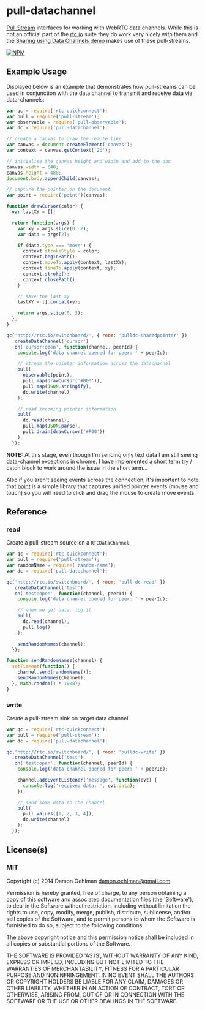 # pull-datachannel

[Pull Stream](https://github.com/dominictarr/pull-stream) interfaces for
working with WebRTC data channels.  While this is not an official part of
the [rtc.io](http://www.rtc.io/) suite they do work very nicely with them
and the
[Sharing using Data Channels demo](https://github.com/rtc-io/demo-sharing)
makes use of these pull-streams.


[![NPM](https://nodei.co/npm/pull-datachannel.png)](https://nodei.co/npm/pull-datachannel/)


## Example Usage

Displayed below is an example that demonstrates how pull-streams can
be used in conjunction with the data channel to transmit and receive
data via data-channels:

```js
var qc = require('rtc-quickconnect');
var pull = require('pull-stream');
var observable = require('pull-observable');
var dc = require('pull-datachannel');

// create a canvas to draw the remote line
var canvas = document.createElement('canvas');
var context = canvas.getContext('2d');

// initialise the canvas height and width and add to the doc
canvas.width = 640;
canvas.height = 480;
document.body.appendChild(canvas);

// capture the pointer on the document
var point = require('point')(canvas);

function drawCursor(color) {
  var lastXY = [];

  return function(args) {
    var xy = args.slice(0, 2);
    var data = args[2];

    if (data.type === 'move') {
      context.strokeStyle = color;
      context.beginPath();
      context.moveTo.apply(context, lastXY);
      context.lineTo.apply(context, xy);
      context.stroke();
      context.closePath();
    }

    // save the last xy
    lastXY = [].concat(xy);

    return args.slice(0, 3);
  };
}

qc('http://rtc.io/switchboard/', { room: 'pulldc-sharedpointer' })
  .createDataChannel('cursor')
  .on('cursor:open', function(channel, peerId) {
    console.log('data channel opened for peer: ' + peerId);

    // stream the pointer information across the datachannel
    pull(
      observable(point),
      pull.map(drawCursor('#000')),
      pull.map(JSON.stringify),
      dc.write(channel)
    );

    // read incoming pointer information
    pull(
      dc.read(channel),
      pull.map(JSON.parse),
      pull.drain(drawCursor('#F00'))
    );
  });
```

__NOTE:__ At this stage, even though I'm sending only text data I am still
seeing data-channel exceptions in chrome.  I have implemented a short term
try / catch block to work around the issue in the short term...

Also if you aren't seeing events across the connection, it's important
to note that [point](https://github.com/DamonOehlman/point) is a simple
library that captures unified pointer events (mouse and touch) so you will
need to click and drag the mouse to create move events.

## Reference

### read

Create a pull-stream source on a `RTCDataChannel`.

```js
var qc = require('rtc-quickconnect');
var pull = require('pull-stream');
var randomName = require('random-name');
var dc = require('pull-datachannel');

qc('http://rtc.io/switchboard/', { room: 'pull-dc-read' })
  .createDataChannel('test')
  .on('test:open', function(channel, peerId) {
    console.log('data channel opened for peer: ' + peerId);

    // when we get data, log it
    pull(
      dc.read(channel),
      pull.log()
    );

    sendRandomNames(channel);
  });

function sendRandomNames(channel) {
  setTimeout(function() {
    channel.send(randomName());
    sendRandomNames(channel);
  }, Math.random() * 1000);
}
```

### write

Create a pull-stream sink on target data channel.

```js
var qc = require('rtc-quickconnect');
var pull = require('pull-stream');
var dc = require('pull-datachannel');

qc('http://rtc.io/switchboard/', { room: 'pulldc-write' })
  .createDataChannel('test')
  .on('test:open', function(channel, peerId) {
    console.log('data channel opened for peer: ' + peerId);

    channel.addEventListener('message', function(evt) {
      console.log('received data: ', evt.data);
    });

    // send some data to the channel
    pull(
      pull.values([1, 2, 3, 4]),
      dc.write(channel)
    );
  });
```

## License(s)

### MIT

Copyright (c) 2014 Damon Oehlman <damon.oehlman@gmail.com>

Permission is hereby granted, free of charge, to any person obtaining
a copy of this software and associated documentation files (the
'Software'), to deal in the Software without restriction, including
without limitation the rights to use, copy, modify, merge, publish,
distribute, sublicense, and/or sell copies of the Software, and to
permit persons to whom the Software is furnished to do so, subject to
the following conditions:

The above copyright notice and this permission notice shall be
included in all copies or substantial portions of the Software.

THE SOFTWARE IS PROVIDED 'AS IS', WITHOUT WARRANTY OF ANY KIND,
EXPRESS OR IMPLIED, INCLUDING BUT NOT LIMITED TO THE WARRANTIES OF
MERCHANTABILITY, FITNESS FOR A PARTICULAR PURPOSE AND NONINFRINGEMENT.
IN NO EVENT SHALL THE AUTHORS OR COPYRIGHT HOLDERS BE LIABLE FOR ANY
CLAIM, DAMAGES OR OTHER LIABILITY, WHETHER IN AN ACTION OF CONTRACT,
TORT OR OTHERWISE, ARISING FROM, OUT OF OR IN CONNECTION WITH THE
SOFTWARE OR THE USE OR OTHER DEALINGS IN THE SOFTWARE.
